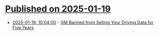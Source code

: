 # [Published on 2025-01-19](index.md)

* [2025-01-19, 10:04:00](https://soylentnews.org/article.pl?sid=25/01/18/0031237&from=rss) - [GM Banned from Selling Your Driving Data for Five Years](https://soylentnews.org/article.pl?sid=25/01/18/0031237&from=rss)
